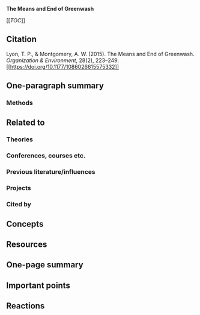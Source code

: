 **The Means and End of Greenwash**

[[_TOC_]]

## Citation

Lyon, T. P., & Montgomery, A. W. (2015). The Means and End of Greenwash. *Organization & Environment*, 28(2), 223–249. [[https://doi.org/10.1177/1086026615575332]]

## One-paragraph summary

### Methods

## Related to

### Theories

### Conferences, courses etc.

### Previous literature/influences

### Projects

### Cited by

## Concepts

## Resources

## One-page summary

## Important points

## Reactions